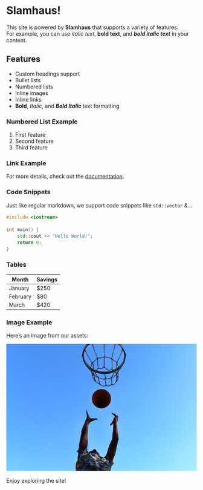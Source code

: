 # Slamhaus!

This site is powered by **Slamhaus** that supports a variety of features.  
For example, you can use *italic text*, **bold text**, and ***bold italic text*** in your content.

## Features

- Custom headings support
- Bullet lists
- Numbered lists
- Inline images
- Inline links
- **Bold**, *Italic*, and ***Bold Italic*** text formatting

### Numbered List Example

1. First feature
2. Second feature
3. Third feature

### Link Example

For more details, check out the [documentation](documentation.md).

### Code Snippets

Just like regular markdown, we support code snippets like `std::vector` &...

```cpp
#include <iostream>

int main() {
    std::cout << "Hello World!";
    return 0;
}
```

### Tables

| Month    | Savings |
| -------- | ------- |
| January  | $250    |
| February | $80     |
| March    | $420    |


### Image Example

Here’s an image from our assets:

![width:max Awesome Image](assets/images/awesome-image.jpg)

Enjoy exploring the site!
